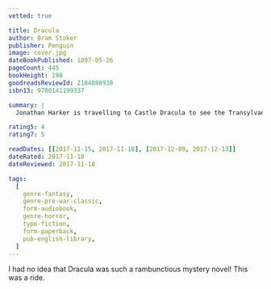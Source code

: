 ```yaml
---
vetted: true

title: Dracula
author: Bram Stoker
publisher: Penguin
image: cover.jpg
dateBookPublished: 1897-05-26
pageCount: 445
bookHeight: 198
goodreadsReviewId: 2184888938
isbn13: 9780141199337

summary: |
  Jonathan Harker is travelling to Castle Dracula to see the Transylvanian noble, Count Dracula. He is begged by locals not to go there, because on the eve of St George's Day, when the clock strikes midnight, all the evil things in the world will come full sway. But business must be done, so Jonathan makes his way to the Castle - and then his nightmare begins. His beloved wife Mina and other lost souls have fallen under the Count's horrifying spell. Dracula must be destroyed.

rating5: 4
rating7: 5

readDates: [[2017-11-15, 2017-11-18], [2017-12-09, 2017-12-13]]
dateRated: 2017-11-18
dateReviewed: 2017-11-18

tags:
  [
    genre-fantasy,
    genre-pre-war-classic,
    form-audiobook,
    genre-horror,
    type-fiction,
    form-paperback,
    pub-english-library,
  ]
---
```


I had no idea that Dracula was such a rambunctious mystery novel! This was a ride.
